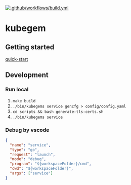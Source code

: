 [![.github/workflows/build.yml](https://github.com/kubegems/gems/actions/workflows/build.yml/badge.svg)](https://github.com/kubegems/gems/actions/workflows/build.yml)

# kubegem

## Getting started

[quick-start](docs/quick-start.md)

## Development

### Run local

1. `make build` 
2. `./bin/kubegems service gencfg > config/config.yaml`
3. `cd scripts && bash generate-tls-certs.sh`
4. `./bin/kubegems service`

### Debug by vscode

```json
{
  "name": "service",
  "type": "go",
  "request": "launch",
  "mode": "debug",
  "program": "${workspaceFolder}/cmd",
  "cwd": "${workspaceFolder}", 
  "args": ["service"]
}
```
